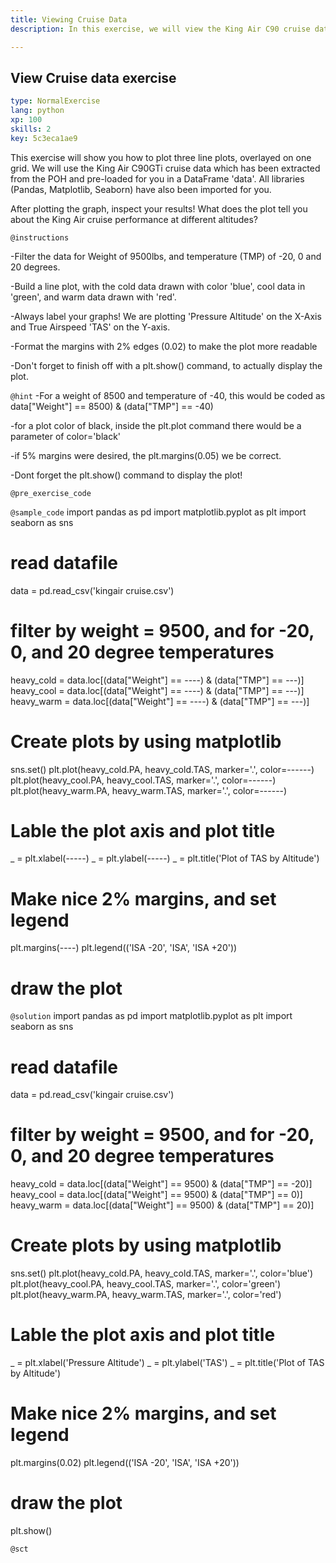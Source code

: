 ```yaml
---
title: Viewing Cruise Data
description: In this exercise, we will view the King Air C90 cruise data

---
```

## View Cruise data exercise

```yaml
type: NormalExercise
lang: python
xp: 100
skills: 2
key: 5c3eca1ae9
```
This exercise will show you how to plot three line plots, overlayed on one grid. We
will use the King Air C90GTi cruise data which has been extracted from the POH and 
pre-loaded for you in a DataFrame 'data'.  All libraries (Pandas, Matplotlib, Seaborn)
have also been imported for you.

After plotting the graph, inspect your results!  What does the plot tell you about the 
King Air cruise performance at different altitudes?

`@instructions`

-Filter the data for Weight of 9500lbs, and temperature (TMP) of -20, 0 and 20 degrees.

-Build a line plot, with the cold data drawn with color 'blue', cool data in 'green', and
warm data drawn with 'red'.

-Always label your graphs!  We are plotting 'Pressure Altitude' on the X-Axis and
True Airspeed 'TAS' on the Y-axis.

-Format the margins with 2% edges (0.02) to make the plot more readable

-Don't forget to finish off with a plt.show() command, to actually display the plot.


`@hint`
-For a weight of 8500 and temperature of -40, this would be coded as 
data["Weight"] == 8500) & (data["TMP"] == -40)

-for a plot color of black, inside the plt.plot command there would be
a parameter of color='black'

-if 5% margins were desired, the plt.margins(0.05) we be correct.

-Dont forget the plt.show() command to display the plot!

`@pre_exercise_code`


`@sample_code`
import pandas as pd
import matplotlib.pyplot as plt
import seaborn as sns

# read datafile
data = pd.read_csv('kingair cruise.csv')

# filter by weight = 9500, and for -20, 0, and 20 degree temperatures
heavy_cold = data.loc[(data["Weight"] == ----) & (data["TMP"] == ---)]
heavy_cool = data.loc[(data["Weight"] == ----) & (data["TMP"] == ---)]
heavy_warm = data.loc[(data["Weight"] == ----) & (data["TMP"] == ---)]

# Create plots by using matplotlib
sns.set()
plt.plot(heavy_cold.PA, heavy_cold.TAS, marker='.', color=------)
plt.plot(heavy_cool.PA, heavy_cool.TAS, marker='.', color=------)
plt.plot(heavy_warm.PA, heavy_warm.TAS, marker='.', color=------)

# Lable the plot axis and plot title
_ = plt.xlabel(-----)
_ = plt.ylabel(-----)
_ = plt.title('Plot of TAS by Altitude')

# Make nice 2% margins, and set legend
plt.margins(----)
plt.legend(('ISA -20', 'ISA', 'ISA +20'))

# draw the plot


`@solution`
import pandas as pd
import matplotlib.pyplot as plt
import seaborn as sns

# read datafile
data = pd.read_csv('kingair cruise.csv')

# filter by weight = 9500, and for -20, 0, and 20 degree temperatures
heavy_cold = data.loc[(data["Weight"] == 9500) & (data["TMP"] == -20)]
heavy_cool = data.loc[(data["Weight"] == 9500) & (data["TMP"] == 0)]
heavy_warm = data.loc[(data["Weight"] == 9500) & (data["TMP"] == 20)]

# Create plots by using matplotlib
sns.set()
plt.plot(heavy_cold.PA, heavy_cold.TAS, marker='.', color='blue')
plt.plot(heavy_cool.PA, heavy_cool.TAS, marker='.', color='green')
plt.plot(heavy_warm.PA, heavy_warm.TAS, marker='.', color='red')

# Lable the plot axis and plot title
_ = plt.xlabel('Pressure Altitude')
_ = plt.ylabel('TAS')
_ = plt.title('Plot of TAS by Altitude')

# Make nice 2% margins, and set legend
plt.margins(0.02)
plt.legend(('ISA -20', 'ISA', 'ISA +20'))

# draw the plot
plt.show()

`@sct`
```{python}

```


